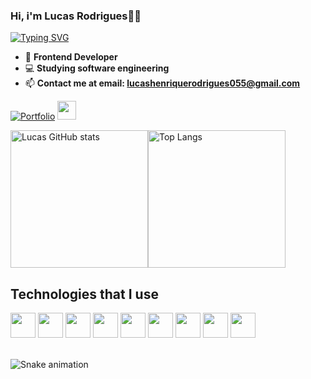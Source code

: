 ###  Hi, i'm Lucas Rodrigues👋🏻
[![Typing SVG](https://readme-typing-svg.herokuapp.com/?color=007ACC&size=35&v&width=1000&lines=Hello+World!;+:%29)](https://git.io/typing-svg)

-  📱 <strong>Frontend Developer</strong>
-  💻 <strong>Studying software engineering</strong>
-  📫 <strong>Contact me at email: lucashenriquerodrigues055@gmail.com</strong>

[![Portfolio](https://img.shields.io/badge/website-000000?style=for-the-badge&logo=About.me&logoColor=white)](https://portfolio-lucashapr.vercel.app) <!--[![Linkedin]
(https://img.shields.io/badge/LinkedIn-0077B5?style=for-the-badge&logo=linkedin&logoColor=white)](https://www.linkedin.com/in/lucas-henrique-b72567259/)-->
<a href="https://www.linkedin.com/in/lucas-henrique-b72567259/">
  <img src="https://cdn.jsdelivr.net/gh/devicons/devicon@latest/icons/linkedin/linkedin-original.svg" href="(https://www.linkedin.com/in/lucas-henrique-b72567259/)" style="width: 30px"/>
</a>

<div style="display: flex">
  <img src="https://github-readme-stats.vercel.app/api?username=LucasHapr&show_icons=true&theme=tokyonight" alt="Lucas GitHub stats" height="220">
  <img src="https://github-readme-stats.vercel.app/api/top-langs/?username=LucasHapr&size_weight=0.3&count_weight=0.3&theme=tokyonight" alt="Top Langs" height="220">
</div>

## Technologies that I use

<div style="display: inline block">
  <img src="https://cdn.jsdelivr.net/gh/devicons/devicon@latest/icons/react/react-original.svg" style="width: 40px"/>
  <img src="https://cdn.jsdelivr.net/gh/devicons/devicon@latest/icons/tailwindcss/tailwindcss-original.svg" style="width: 40px"/>
  <img src="https://cdn.jsdelivr.net/gh/devicons/devicon@latest/icons/javascript/javascript-original.svg" style="width: 40px"/>
  <img src="https://cdn.jsdelivr.net/gh/devicons/devicon@latest/icons/php/php-original.svg" style="width: 40px"/>
  <img src="https://cdn.jsdelivr.net/gh/devicons/devicon@latest/icons/python/python-original.svg" style="width: 40px"/>
  <img src="https://cdn.jsdelivr.net/gh/devicons/devicon@latest/icons/bootstrap/bootstrap-original.svg" style="width: 40px"/>
  <img src="https://cdn.jsdelivr.net/gh/devicons/devicon@latest/icons/git/git-original.svg" style="width: 40px"/>
  <img src="https://cdn.jsdelivr.net/gh/devicons/devicon@latest/icons/html5/html5-original.svg" style="width: 40px"/>
  <img src="https://cdn.jsdelivr.net/gh/devicons/devicon@latest/icons/css3/css3-original.svg" style="width: 40px"/>
</div>
<br>

![Snake animation](https://github.com/danielbped/danielbped/blob/output/github-contribution-grid-snake.svg)
